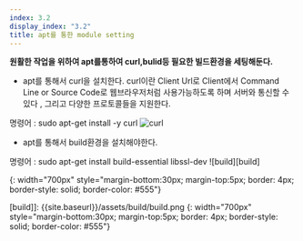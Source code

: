 ```yaml
---
index: 3.2
display_index: "3.2"
title: apt를 통한 module setting
---
```


**원활한 작업을 위하여 apt를통하여 curl,bulid등 필요한 빌드환경을 세팅해둔다.**

- apt를 통해서 curl을 설치한다.
curl이란 Client Url로 Client에서 Command Line or Source Code로 웹브라우저처럼 사용가능하도록 하며 
서버와 통신할 수 있다 , 그리고 다양한 프로토콜들을 지원한다.

명령어 : sudo apt-get install -y curl 
![curl][curl]

- apt를 통해서 build환경을 설치해야한다.

명령어 : sudo apt-get install build-essential libssl-dev 
![build][build]


[curl]: {{site.baseurl}}/assets/build/curl.png
{: width="700px" style="margin-bottom:30px; margin-top:5px; border: 4px; border-style: solid; border-color: #555"}


[build]]: {{site.baseurl}}/assets/build/build.png
{: width="700px" style="margin-bottom:30px; margin-top:5px; border: 4px; border-style: solid; border-color: #555"}